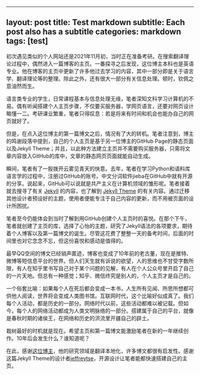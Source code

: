 
---
layout: post
title: Test markdown
subtitle: Each post also has a subtitle
categories: markdown
tags: [test]
---



初次遇见类似的个人网站还是2021年11月初，当时正在准备考研。在搜索翻译理论过程中，偶然进入一篇博客的主页。一番探寻之后发现，这位博主本科也是英语专业。他在博客的主页中更新了许多他过去学习的内容，其中一部分即是关于语言学、翻译理论等的整理。除此之外，还有很大一部分有关信息处理。顿时，钦佩之意油然而生。

语言类专业的学生，日常课程基本与信息处理无缘，笔者深知文科学习计算机的不易。偶有听闻搭建个人主页步骤，不仅要买服务器，学网页语言，还要对网页设计略懂一二。考研课业繁重，笔者只得叹息：若是将来有时间和机会也能办自己的网页就好了。

但是，在点入这位博主的第一篇博文之后，情况有了大的转机。笔者注意到，博主的鸣谢段落中提到，自己的个人主页是基于另一位博主的GitHub Page的静态页面以及Jekyll Theme；并且，以此种方法建立主页并不需要购买服务器，只需将文章内容放入GitHub的库中，文章的静态网页页面就能自动生成。

瞬间，笔者有了一股拨开云雾见青天的快意。去年，笔者在学习Python和语料库语言学的过程中，注册过GitHub的账号。中文分词软件jieba在GitHub中就有开源的分享。说起来，GitHub可以说就是共产主义在计算机领域的雏形呢。笔者接着就去搜寻了有关 [Jekyll](https://jekyllrb.com/) 的内容，也了解到 [Jekyll Theme](http://jekyllthemes.org/) 的有关内容。通过迁移其他设计者预设好的主题，使用者便能专注于自己内容的更新，而不用被页面的设计所困扰。

笔者至今仍能体会到当时了解到用GitHub创建个人主页时的喜悦。在那个下午，笔者就创建了主页的库，选择了心怡的主题，研究了Jekyll语法的各项要求，期待着个人博客以及第一篇博文的诞生。尽管这花费了整整一天的备考时间，后面的时间里也对它念念不忘，但这份喜悦和感动是值得的。

最早QQ空间的博文已经销声匿迹，博客也变成了10年前的老古董，现在是推特、微博等短信息平台的世界。但人们天生就有诉说的欲望，人的思维也不甘受字数所限，有人在知乎里书写自己对于某个问题的见解，有人在个人公众号里开启了自己的一片天地。但总有一种感觉；知乎、微信终究是别人的，个人主页才是自己的。

一个俗套比喻：如果每个人在死后都会变成一本书，人生所有见闻、所思所想都可供他人阅读，世界将会变成人类图书馆。互联网时代，这个比喻好似成真了。我们每个人活动，都是历史的一部分。网络时代以前，这些活动都难以被记载。但如今，每个人的网络活动都成为人类文明脉络的一部分。搭建属于自己的平台，就像是春秋时期的诸侯王，在网络和历史的洪流里开疆自己的辟土。

栽树最好的时机就是现在。希望主页和第一篇博文能激励笔者在新的一年继续创作。10年后会发生什么？谁知道呢？

在此，感谢[这位博主](https://blog.xulihang.me)，他的研究领域是翻译本地化，许多博文都很有启发性。感谢这篇Jekyll Theme的设计者[jeffreytse](https://github.com/jeffreytse/jekyll-theme-yat)，开源设计让笔者能都快速搭建自己的主页。

